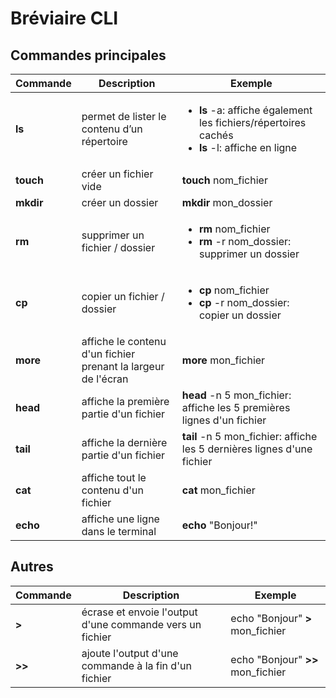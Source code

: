 # Bréviaire CLI


## Commandes principales


Commande | Description | Exemple
--- | --- | ---
**ls** | permet de lister le contenu d’un répertoire | <ul><li>**ls** -a: affiche également les fichiers/répertoires cachés</li><li>**ls** -l: affiche en ligne</li></ul>
**touch** | créer un fichier vide | **touch** nom_fichier
**mkdir** | créer un dossier | **mkdir** mon_dossier
**rm** | supprimer un fichier / dossier | <ul><li>**rm** nom_fichier</li><li>**rm** -r nom_dossier: supprimer un dossier</li></ul>
**cp** | copier un fichier / dossier | <ul><li>**cp** nom_fichier</li><li>**cp** -r nom_dossier: copier un dossier</li></ul>
**more** | affiche le contenu d'un fichier prenant la largeur de l'écran | **more** mon_fichier
**head** | affiche la première partie d'un fichier | **head** -n 5 mon_fichier: affiche les 5 premières lignes d'un fichier 
**tail** | affiche la dernière partie d'un fichier | **tail** -n 5 mon_fichier: affiche les 5 dernières lignes d'une fichier
**cat** | affiche tout le contenu d'un fichier | **cat** mon_fichier
**echo** | affiche une ligne dans le terminal | **echo** "Bonjour!"


## Autres


Commande | Description | Exemple
--- | --- | ---
**>** | écrase et envoie l'output d'une commande vers un fichier | echo "Bonjour" **>** mon_fichier
**>>** | ajoute l'output d'une commande à la fin d'un fichier | echo "Bonjour" **>>** mon_fichier
